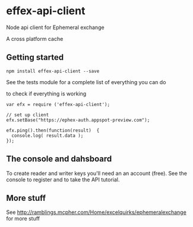 # effex-api-client
Node api client for Ephemeral exchange

A cross platform cache

## Getting started

```
npm install effex-api-client --save
```

See the tests module for a complete list of everything you can do

to check if everything is working

```
var efx = require ('effex-api-client');

// set up client 
efx.setBase("https://ephex-auth.appspot-preview.com");

efx.ping().then(function(result)  {
  console.log( result.data );
});
```

## The console and dahsboard
To create reader and writer keys you'll need an an account (free). See the console to register and to take the API tutorial.

## More stuff
See http://ramblings.mcpher.com/Home/excelquirks/ephemeralexchange for more stuff

